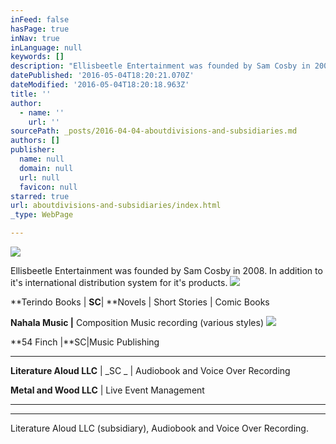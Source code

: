 ```yaml
---
inFeed: false
hasPage: true
inNav: true
inLanguage: null
keywords: []
description: "Ellisbeetle Entertainment was founded by Sam Cosby in 2008. In addition to it's international distribution system for it's products. "
datePublished: '2016-05-04T18:20:21.070Z'
dateModified: '2016-05-04T18:20:18.963Z'
title: ''
author:
  - name: ''
    url: ''
sourcePath: _posts/2016-04-04-aboutdivisions-and-subsidiaries.md
authors: []
publisher:
  name: null
  domain: null
  url: null
  favicon: null
starred: true
url: aboutdivisions-and-subsidiaries/index.html
_type: WebPage

---
```

![](https://s3-us-west-2.amazonaws.com/the-grid-img/p/5b7a033efc0ef9fb556d0947dce416e2174094f2.png)

Ellisbeetle Entertainment was founded by Sam Cosby in 2008\. In addition to it's international distribution system for it's products. ![](https://the-grid-user-content.s3-us-west-2.amazonaws.com/734fd6e4-63d5-4766-b778-80fa5f021577.png)

**Terindo Books | **SC**| **Novels | Short Stories | Comic Books

**Nahala Music |** Composition Music recording (various styles)
![](https://s3-us-west-2.amazonaws.com/the-grid-img/p/66211f0e7559e1d78cf6810b6852f1e9182db3bc.png)

**54 Finch |**SC|Music Publishing

****

**Literature Aloud LLC** | _SC _ | Audiobook and Voice Over Recording

**Metal and Wood LLC** | Live Event Management

****

****

Literature Aloud LLC (subsidiary), Audiobook and Voice Over Recording.